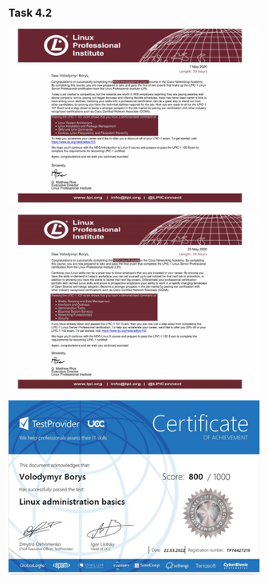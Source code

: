 ## Task 4.2

![VB](images/cert1.jpg "VB")

![VB](images/cert2.jpg "VB")

![VB](images/cert3.png "VB")